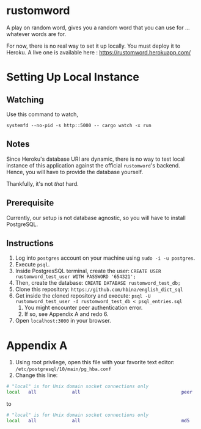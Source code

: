 # rustomword

A play on random word, gives you a random word that you can use for ... whatever words are for.

For now, there is no real way to set it up locally.
You must deploy it to Heroku.
A live one is available here : https://rustomword.herokuapp.com/

# Setting Up Local Instance

## Watching

Use this command to watch,

`systemfd --no-pid -s http::5000 -- cargo watch -x run`

## Notes

Since Heroku's database URI are dynamic, there is no way to test local instance of this application against the official `rustomword`'s backend. Hence, you will have to provide the database yourself.

Thankfully, it's not *that* hard.

## Prerequisite

Currently, our setup is not database agnostic, so you will have to install PostgreSQL.

## Instructions

1. Log into `postgres` account on your machine using `sudo -i -u postgres`.
2. Execute `psql`.
3. Inside PostgresSQL terminal, create the user: `CREATE USER rustomword_test_user WITH PASSWORD '654321';`
4. Then, create the database: `CREATE DATABASE rustomword_test_db;`
5. Clone this repository: `https://github.com/hbina/english_dict_sql`
6. Get inside the cloned repository and execute: `psql -U rustomword_test_user -d rustomword_test_db < psql_entries.sql`
    1. You might encounter peer authentication error.
    2. If so, see Appendix A and redo 6.
7. Open `localhost:3000` in your browser.

# Appendix A

1. Using root privilege, open this file with your favorite text editor: `/etc/postgresql/10/main/pg_hba.conf`
2. Change this line:

```bash
# "local" is for Unix domain socket connections only
local   all             all                                     peer
```

to

```bash
# "local" is for Unix domain socket connections only
local   all             all                                     md5
```

